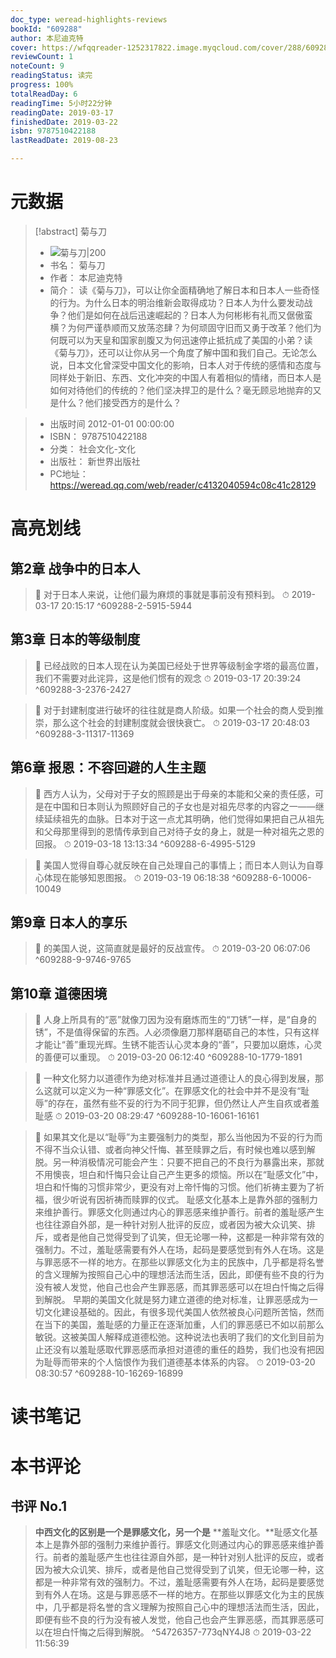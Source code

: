 ```yaml
---
doc_type: weread-highlights-reviews
bookId: "609288"
author: 本尼迪克特
cover: https://wfqqreader-1252317822.image.myqcloud.com/cover/288/609288/t7_609288.jpg
reviewCount: 1
noteCount: 9
readingStatus: 读完
progress: 100%
totalReadDay: 6
readingTime: 5小时22分钟
readingDate: 2019-03-17
finishedDate: 2019-03-22
isbn: 9787510422188
lastReadDate: 2019-08-23

---
```

# 元数据
> [!abstract] 菊与刀
> - ![ 菊与刀|200](https://wfqqreader-1252317822.image.myqcloud.com/cover/288/609288/t7_609288.jpg)
> - 书名： 菊与刀
> - 作者： 本尼迪克特
> - 简介： 读《菊与刀》，可以让你全面精确地了解日本和日本人一些奇怪的行为。为什么日本的明治维新会取得成功？日本人为什么要发动战争？他们是如何在战后迅速崛起的？日本人为何彬彬有礼而又倨傲蛮横？为何严谨恭顺而又放荡恣肆？为何顽固守旧而又勇于改革？他们为何既可以为天皇和国家剖腹又为何迅速停止抵抗成了美国的小弟？读《菊与刀》，还可以让你从另一个角度了解中国和我们自己。无论怎么说，日本文化曾深受中国文化的影响，日本人对于传统的感情和态度与同样处于新旧、东西、文化冲突的中国人有着相似的情绪，而日本人是如何对待他们的传统的？他们坚决捍卫的是什么？毫无顾忌地抛弃的又是什么？他们接受西方的是什么？

> - 出版时间 2012-01-01 00:00:00
> - ISBN： 9787510422188
> - 分类： 社会文化-文化
> - 出版社： 新世界出版社
> - PC地址：https://weread.qq.com/web/reader/c4132040594c08c41c28129

# 高亮划线

## 第2章 战争中的日本人

> 📌 对于日本人来说，让他们最为麻烦的事就是事前没有预料到。 
> ⏱ 2019-03-17 20:15:17 ^609288-2-5915-5944

## 第3章 日本的等级制度

> 📌 已经战败的日本人现在认为美国已经处于世界等级制金字塔的最高位置，我们不需要对此诧异，这是他们惯有的观念 
> ⏱ 2019-03-17 20:39:24 ^609288-3-2376-2427

> 📌 对于封建制度进行破坏的往往就是商人阶级。如果一个社会的商人受到推崇，那么这个社会的封建制度就会很快衰亡。 
> ⏱ 2019-03-17 20:48:03 ^609288-3-11317-11369

## 第6章 报恩：不容回避的人生主题

> 📌 西方人认为，父母对于子女的照顾是出于母亲的本能和父亲的责任感，可是在中国和日本则认为照顾好自己的子女也是对祖先尽孝的内容之一——继续延续祖先的血脉。日本对于这一点尤其明确，他们觉得如果把自己从祖先和父母那里得到的恩情传承到自己对待子女的身上，就是一种对祖先之恩的回报。 
> ⏱ 2019-03-18 13:13:34 ^609288-6-4995-5129

> 📌 美国人觉得自尊心就反映在自己处理自己的事情上；而日本人则认为自尊心体现在能够知恩图报。 
> ⏱ 2019-03-19 06:18:38 ^609288-6-10006-10049

## 第9章 日本人的享乐

> 📌 的美国人说，这简直就是最好的反战宣传。 
> ⏱ 2019-03-20 06:07:06 ^609288-9-9746-9765

## 第10章 道德困境

> 📌 人身上所具有的“恶”就像刀因为没有磨炼而生的“刀锈”一样，是“自身的锈”，不是值得保留的东西。人必须像磨刀那样磨砺自己的本性，只有这样才能让“善”重现光辉。生锈不能否认心灵本身的“善”，只要加以磨炼，心灵的善便可以重现。 
> ⏱ 2019-03-20 06:12:40 ^609288-10-1779-1891

> 📌 一种文化努力以道德作为绝对标准并且通过道德让人的良心得到发展，那么这就可以定义为一种“罪感文化”。在罪感文化的社会中并不是没有“耻辱”的存在，虽然有些不妥的行为不同于犯罪，但仍然让人产生自疚或者羞耻感 
> ⏱ 2019-03-20 08:29:47 ^609288-10-16061-16161

> 📌 如果其文化是以“耻辱”为主要强制力的类型，那么当他因为不妥的行为而不得不当众认错、或者向神父忏悔、甚至赎罪之后，有时候也难以感到解脱。另一种消极情况可能会产生：只要不把自己的不良行为暴露出来，那就不用懊丧，坦白和忏悔只会让自己产生更多的烦恼。所以在“耻感文化”中，坦白和忏悔的习惯非常少，更没有对上帝忏悔的习惯。他们祈祷主要为了祈福，很少听说有因祈祷而赎罪的仪式。 
    耻感文化基本上是靠外部的强制力来维护善行。罪感文化则通过内心的罪恶感来维护善行。前者的羞耻感产生也往往源自外部，是一种针对别人批评的反应，或者因为被大众讥笑、排斥，或者是他自己觉得受到了讥笑，但无论哪一种，这都是一种非常有效的强制力。不过，羞耻感需要有外人在场，起码是要感觉到有外人在场。这是与罪恶感不一样的地方。在那些以罪感文化为主的民族中，几乎都是将名誉的含义理解为按照自己心中的理想活法而生活，因此，即便有些不良的行为没有被人发觉，他自己也会产生罪恶感，而其罪恶感可以在坦白忏悔之后得到解脱。 
    早期的美国文化就是努力建立道德的绝对标准，让罪恶感成为一切文化建设基础的。因此，有很多现代美国人依然被良心问题所苦恼，然而在当下的美国，羞耻感的力量正在逐渐加重，人们的罪恶感已不如以前那么敏锐。这被美国人解释成道德松弛。这种说法也表明了我们的文化到目前为止还没有以羞耻感取代罪恶感而承担对道德的重任的趋势，我们也没有把因为耻辱而带来的个人恼恨作为我们道德基本体系的内容。 
> ⏱ 2019-03-20 08:30:57 ^609288-10-16269-16899

# 读书笔记

# 本书评论

## 书评 No.1 
> **中西文化的区别是一个是罪感文化，另一个是** **羞耻文化。**耻感文化基本上是靠外部的强制力来维护善行。罪感文化则通过内心的罪恶感来维护善行。前者的羞耻感产生也往往源自外部，是一种针对别人批评的反应，或者因为被大众讥笑、排斥，或者是他自己觉得受到了讥笑，但无论哪一种，这都是一种非常有效的强制力。不过，羞耻感需要有外人在场，起码是要感觉到有外人在场。这是与罪恶感不一样的地方。在那些以罪感文化为主的民族中，几乎都是将名誉的含义理解为按照自己心中的理想活法而生活，因此，即便有些不良的行为没有被人发觉，他自己也会产生罪恶感，而其罪恶感可以在坦白忏悔之后得到解脱。  ^54726357-773qNY4J8
⏱ 2019-03-22 11:56:39
